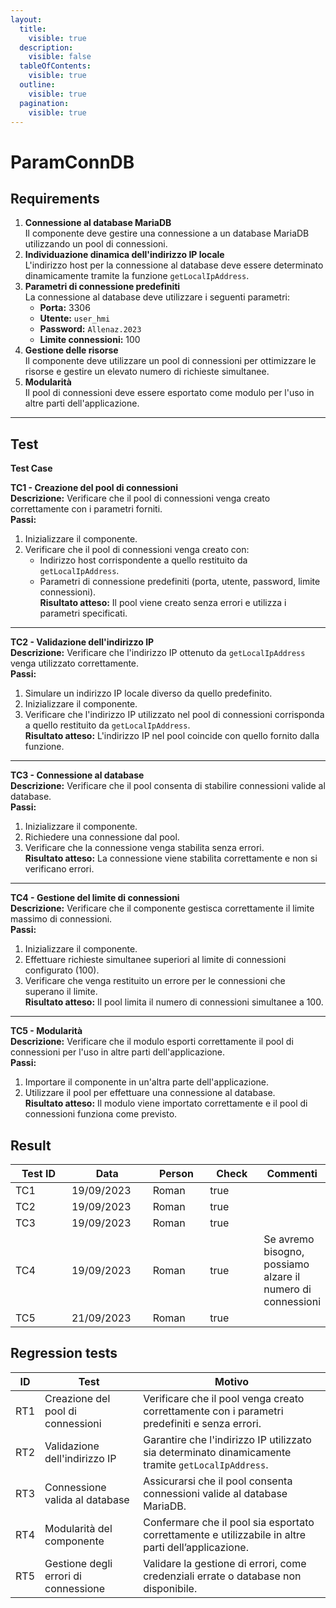```yaml
---
layout:
  title:
    visible: true
  description:
    visible: false
  tableOfContents:
    visible: true
  outline:
    visible: true
  pagination:
    visible: true
---
```


# ParamConnDB

## **Requirements**

1. **Connessione al database MariaDB**\
   Il componente deve gestire una connessione a un database MariaDB utilizzando un pool di connessioni.
2. **Individuazione dinamica dell'indirizzo IP locale**\
   L'indirizzo host per la connessione al database deve essere determinato dinamicamente tramite la funzione `getLocalIpAddress`.
3. **Parametri di connessione predefiniti**\
   La connessione al database deve utilizzare i seguenti parametri:
   * **Porta:** 3306
   * **Utente:** `user_hmi`
   * **Password:** `Allenaz.2023`
   * **Limite connessioni:** 100
4. **Gestione delle risorse**\
   Il componente deve utilizzare un pool di connessioni per ottimizzare le risorse e gestire un elevato numero di richieste simultanee.
5. **Modularità**\
   Il pool di connessioni deve essere esportato come modulo per l'uso in altre parti dell'applicazione.

***

## **Test**

**Test Case**

**TC1 - Creazione del pool di connessioni**\
**Descrizione:** Verificare che il pool di connessioni venga creato correttamente con i parametri forniti.\
**Passi:**

1. Inizializzare il componente.
2. Verificare che il pool di connessioni venga creato con:
   * Indirizzo host corrispondente a quello restituito da `getLocalIpAddress`.
   * Parametri di connessione predefiniti (porta, utente, password, limite connessioni).\
     **Risultato atteso:** Il pool viene creato senza errori e utilizza i parametri specificati.

***

**TC2 - Validazione dell'indirizzo IP**\
**Descrizione:** Verificare che l'indirizzo IP ottenuto da `getLocalIpAddress` venga utilizzato correttamente.\
**Passi:**

1. Simulare un indirizzo IP locale diverso da quello predefinito.
2. Inizializzare il componente.
3. Verificare che l'indirizzo IP utilizzato nel pool di connessioni corrisponda a quello restituito da `getLocalIpAddress`.\
   **Risultato atteso:** L'indirizzo IP nel pool coincide con quello fornito dalla funzione.

***

**TC3 - Connessione al database**\
**Descrizione:** Verificare che il pool consenta di stabilire connessioni valide al database.\
**Passi:**

1. Inizializzare il componente.
2. Richiedere una connessione dal pool.
3. Verificare che la connessione venga stabilita senza errori.\
   **Risultato atteso:** La connessione viene stabilita correttamente e non si verificano errori.

***

**TC4 - Gestione del limite di connessioni**\
**Descrizione:** Verificare che il componente gestisca correttamente il limite massimo di connessioni.\
**Passi:**

1. Inizializzare il componente.
2. Effettuare richieste simultanee superiori al limite di connessioni configurato (100).
3. Verificare che venga restituito un errore per le connessioni che superano il limite.\
   **Risultato atteso:** Il pool limita il numero di connessioni simultanee a 100.

***

**TC5 - Modularità**\
**Descrizione:** Verificare che il modulo esporti correttamente il pool di connessioni per l'uso in altre parti dell'applicazione.\
**Passi:**

1. Importare il componente in un'altra parte dell'applicazione.
2. Utilizzare il pool per effettuare una connessione al database.\
   **Risultato atteso:** Il modulo viene importato correttamente e il pool di connessioni funziona come previsto.

## Result

<table><thead><tr><th width="104">Test ID</th><th width="128">Data</th><th width="91">Person</th><th width="85" data-type="checkbox">Check</th><th>Commenti</th></tr></thead><tbody><tr><td>TC1</td><td>19/09/2023</td><td>Roman</td><td>true</td><td></td></tr><tr><td>TC2</td><td>19/09/2023</td><td>Roman</td><td>true</td><td></td></tr><tr><td>TC3</td><td>19/09/2023</td><td>Roman</td><td>true</td><td></td></tr><tr><td>TC4</td><td>19/09/2023</td><td>Roman</td><td>true</td><td>Se avremo bisogno, possiamo alzare il numero di connessioni</td></tr><tr><td>TC5</td><td>21/09/2023</td><td>Roman</td><td>true</td><td></td></tr></tbody></table>

## Regression tests

| **ID** | **Test**                             | **Motivo**                                                                                          |
| ------ | ------------------------------------ | --------------------------------------------------------------------------------------------------- |
| RT1    | Creazione del pool di connessioni    | Verificare che il pool venga creato correttamente con i parametri predefiniti e senza errori.       |
| RT2    | Validazione dell'indirizzo IP        | Garantire che l'indirizzo IP utilizzato sia determinato dinamicamente tramite `getLocalIpAddress`.  |
| RT3    | Connessione valida al database       | Assicurarsi che il pool consenta connessioni valide al database MariaDB.                            |
| RT4    | Modularità del componente            | Confermare che il pool sia esportato correttamente e utilizzabile in altre parti dell’applicazione. |
| RT5    | Gestione degli errori di connessione | Validare la gestione di errori, come credenziali errate o database non disponibile.                 |
